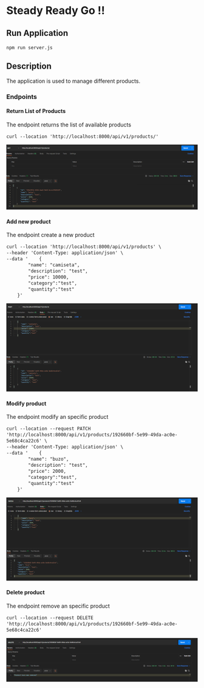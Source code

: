 # Steady Ready Go !!

## Run Application

```
npm run server.js
```

## Description
The application is used to manage different products.

### Endpoints 

#### Return List of Products
The endpoint returns the list of available products
```
curl --location 'http://localhost:8000/api/v1/products/'
```
<img src="/lab/img/GET_PRODUCT.png"/>

#### Add new product
The endpoint create a new product
```
curl --location 'http://localhost:8000/api/v1/products' \
--header 'Content-Type: application/json' \
--data '    {
        "name": "camiseta",
        "description": "test",
        "price": 10000,
        "category":"test",
        "quantity":"test"
    }'
```
<img src="/lab/img/CREATE_PRODUCT.png"/>


#### Modify product
The endpoint modify an specific product
```
curl --location --request PATCH 'http://localhost:8000/api/v1/products/192660bf-5e99-49da-ac0e-5e68c4ca22c6' \
--header 'Content-Type: application/json' \
--data '    {
        "name": "buzo",
        "description": "test",
        "price": 2000,
        "category":"test",
        "quantity":"test"
    }'
```
<img src="/lab/img/MODIFY_PRODUCT.png"/>


#### Delete product
The endpoint remove an specific product
```
curl --location --request DELETE 'http://localhost:8000/api/v1/products/192660bf-5e99-49da-ac0e-5e68c4ca22c6'
```
<img src="/lab/img/DELETE_PRODUCT.png"/>
